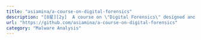 ```yaml
---
title: "asiamina/a-course-on-digital-forensics"
description: "[8星][2y]  A course on \"Digital Forensics\" designed and offered in the Computer Science Department at Texas Tech University"
url: "https://github.com/asiamina/a-course-on-digital-forensics"
category: "Malware Analysis"
---
```


